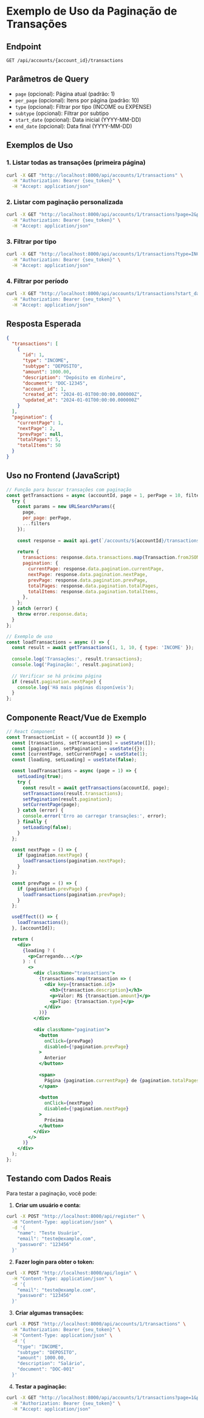 # Exemplo de Uso da Paginação de Transações

## Endpoint
```
GET /api/accounts/{account_id}/transactions
```

## Parâmetros de Query
- `page` (opcional): Página atual (padrão: 1)
- `per_page` (opcional): Itens por página (padrão: 10)
- `type` (opcional): Filtrar por tipo (INCOME ou EXPENSE)
- `subtype` (opcional): Filtrar por subtipo
- `start_date` (opcional): Data inicial (YYYY-MM-DD)
- `end_date` (opcional): Data final (YYYY-MM-DD)

## Exemplos de Uso

### 1. Listar todas as transações (primeira página)
```bash
curl -X GET "http://localhost:8000/api/accounts/1/transactions" \
  -H "Authorization: Bearer {seu_token}" \
  -H "Accept: application/json"
```

### 2. Listar com paginação personalizada
```bash
curl -X GET "http://localhost:8000/api/accounts/1/transactions?page=2&per_page=5" \
  -H "Authorization: Bearer {seu_token}" \
  -H "Accept: application/json"
```

### 3. Filtrar por tipo
```bash
curl -X GET "http://localhost:8000/api/accounts/1/transactions?type=INCOME&page=1&per_page=10" \
  -H "Authorization: Bearer {seu_token}" \
  -H "Accept: application/json"
```

### 4. Filtrar por período
```bash
curl -X GET "http://localhost:8000/api/accounts/1/transactions?start_date=2024-01-01&end_date=2024-12-31" \
  -H "Authorization: Bearer {seu_token}" \
  -H "Accept: application/json"
```

## Resposta Esperada

```json
{
  "transactions": [
    {
      "id": 1,
      "type": "INCOME",
      "subtype": "DEPOSITO",
      "amount": 1000.00,
      "description": "Depósito em dinheiro",
      "document": "DOC-12345",
      "account_id": 1,
      "created_at": "2024-01-01T00:00:00.000000Z",
      "updated_at": "2024-01-01T00:00:00.000000Z"
    }
  ],
  "pagination": {
    "currentPage": 1,
    "nextPage": 2,
    "prevPage": null,
    "totalPages": 5,
    "totalItems": 50
  }
}
```

## Uso no Frontend (JavaScript)

```javascript
// Função para buscar transações com paginação
const getTransactions = async (accountId, page = 1, perPage = 10, filters = {}) => {
  try {
    const params = new URLSearchParams({
      page,
      per_page: perPage,
      ...filters
    });
    
    const response = await api.get(`/accounts/${accountId}/transactions?${params}`);
    
    return {
      transactions: response.data.transactions.map(Transaction.fromJSON),
      pagination: {
        currentPage: response.data.pagination.currentPage,
        nextPage: response.data.pagination.nextPage,
        prevPage: response.data.pagination.prevPage,
        totalPages: response.data.pagination.totalPages,
        totalItems: response.data.pagination.totalItems,
      },
    };
  } catch (error) {
    throw error.response.data;
  }
};

// Exemplo de uso
const loadTransactions = async () => {
  const result = await getTransactions(1, 1, 10, { type: 'INCOME' });
  
  console.log('Transações:', result.transactions);
  console.log('Paginação:', result.pagination);
  
  // Verificar se há próxima página
  if (result.pagination.nextPage) {
    console.log('Há mais páginas disponíveis');
  }
};
```

## Componente React/Vue de Exemplo

```jsx
// React Component
const TransactionList = ({ accountId }) => {
  const [transactions, setTransactions] = useState([]);
  const [pagination, setPagination] = useState({});
  const [currentPage, setCurrentPage] = useState(1);
  const [loading, setLoading] = useState(false);

  const loadTransactions = async (page = 1) => {
    setLoading(true);
    try {
      const result = await getTransactions(accountId, page);
      setTransactions(result.transactions);
      setPagination(result.pagination);
      setCurrentPage(page);
    } catch (error) {
      console.error('Erro ao carregar transações:', error);
    } finally {
      setLoading(false);
    }
  };

  const nextPage = () => {
    if (pagination.nextPage) {
      loadTransactions(pagination.nextPage);
    }
  };

  const prevPage = () => {
    if (pagination.prevPage) {
      loadTransactions(pagination.prevPage);
    }
  };

  useEffect(() => {
    loadTransactions();
  }, [accountId]);

  return (
    <div>
      {loading ? (
        <p>Carregando...</p>
      ) : (
        <>
          <div className="transactions">
            {transactions.map(transaction => (
              <div key={transaction.id}>
                <h3>{transaction.description}</h3>
                <p>Valor: R$ {transaction.amount}</p>
                <p>Tipo: {transaction.type}</p>
              </div>
            ))}
          </div>
          
          <div className="pagination">
            <button 
              onClick={prevPage} 
              disabled={!pagination.prevPage}
            >
              Anterior
            </button>
            
            <span>
              Página {pagination.currentPage} de {pagination.totalPages}
            </span>
            
            <button 
              onClick={nextPage} 
              disabled={!pagination.nextPage}
            >
              Próxima
            </button>
          </div>
        </>
      )}
    </div>
  );
};
```

## Testando com Dados Reais

Para testar a paginação, você pode:

1. **Criar um usuário e conta:**
```bash
curl -X POST "http://localhost:8000/api/register" \
  -H "Content-Type: application/json" \
  -d '{
    "name": "Teste Usuário",
    "email": "teste@example.com",
    "password": "123456"
  }'
```

2. **Fazer login para obter o token:**
```bash
curl -X POST "http://localhost:8000/api/login" \
  -H "Content-Type: application/json" \
  -d '{
    "email": "teste@example.com",
    "password": "123456"
  }'
```

3. **Criar algumas transações:**
```bash
curl -X POST "http://localhost:8000/api/accounts/1/transactions" \
  -H "Authorization: Bearer {seu_token}" \
  -H "Content-Type: application/json" \
  -d '{
    "type": "INCOME",
    "subtype": "DEPOSITO",
    "amount": 1000.00,
    "description": "Salário",
    "document": "DOC-001"
  }'
```

4. **Testar a paginação:**
```bash
curl -X GET "http://localhost:8000/api/accounts/1/transactions?page=1&per_page=5" \
  -H "Authorization: Bearer {seu_token}" \
  -H "Accept: application/json"
``` 